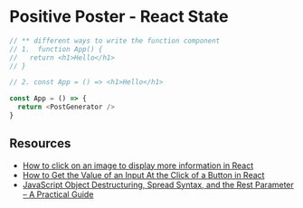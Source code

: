 # Positive Poster - React State

```javascript
// ** different ways to write the function component
// 1.  function App() {
//   return <h1>Hello</h1>
// }

// 2. const App = () => <h1>Hello</h1>

const App = () => {
  return <PostGenerator />
}
```


## Resources
- [How to click on an image to display more information in React](https://medium.com/@nsteadman/how-to-click-on-an-image-to-display-more-information-in-react-e1ac73113d95)
- [How to Get the Value of an Input At the Click of a Button in React](https://javascript.plainenglish.io/react-get-input-value-on-button-click-aceb59fb6217)
- [JavaScript Object Destructuring, Spread Syntax, and the Rest Parameter – A Practical Guide](https://www.freecodecamp.org/news/javascript-object-destructuring-spread-operator-rest-parameter/)